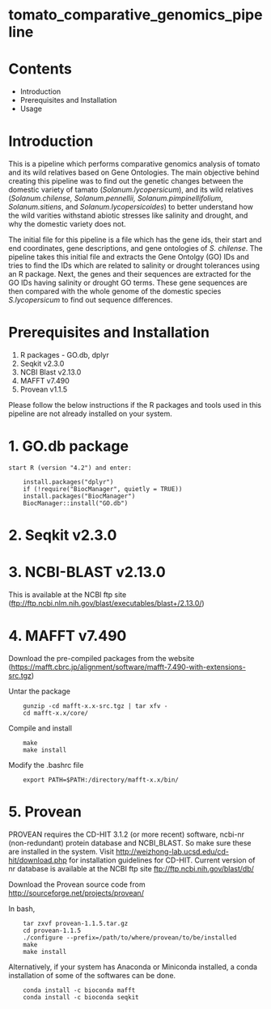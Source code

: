 # tomato_comparative_genomics_pipeline
# Contents
* Introduction
* Prerequisites and Installation
* Usage

# Introduction
This is a pipeline which performs comparative genomics analysis of tomato and its wild relatives based on Gene Ontologies.
The main objective behind creating this pipeline was to find out the genetic changes between the domestic variety of tamato (_Solanum.lycopersicum_), and its wild relatives (_Solanum.chilense, Solanum.pennellii, Solanum.pimpinellifolium, Solanum.sitiens_, and _Solanum.lycopersicoides_) to better understand how the wild varities withstand abiotic stresses like salinity and drought, and why the domestic variety does not.

The initial file for this pipeline is a file which has the gene ids, their start and end coordinates, gene descriptions, and gene ontologies of _S. chilense_. The pipeline takes this initial file and extracts the Gene Ontolgy (GO) IDs and tries to find the IDs which are related to salinity or drought tolerances using an R package. Next, the genes and their sequences are extracted for the GO IDs having salinity or drought GO terms. These gene sequences are then compared with the whole genome of the domestic species _S.lycopersicum_ to find out sequence differences. 

# Prerequisites and Installation
1. R packages - GO.db, dplyr
2. Seqkit v2.3.0
3. NCBI Blast v2.13.0
4. MAFFT v7.490 
5. Provean v1.1.5

Please follow the below instructions if the R packages and tools used in this pipeline are not already installed on your system.

# 1. GO.db package

    start R (version "4.2") and enter:

        install.packages("dplyr")
        if (!require("BiocManager", quietly = TRUE))
        install.packages("BiocManager")
        BiocManager::install("GO.db")
        
# 2. Seqkit v2.3.0

# 3. NCBI-BLAST v2.13.0

This is available at the NCBI ftp site (ftp://ftp.ncbi.nlm.nih.gov/blast/executables/blast+/2.13.0/)

# 4. MAFFT v7.490

Download the pre-compiled packages from the website (https://mafft.cbrc.jp/alignment/software/mafft-7.490-with-extensions-src.tgz)
    
Untar the package  
    
 		gunzip -cd mafft-x.x-src.tgz | tar xfv -      
     	cd mafft-x.x/core/   
        
Compile and install 
    
     	make       
     	make install  
        
Modify the .bashrc file 
    
     	export PATH=$PATH:/directory/mafft-x.x/bin/     

# 5. Provean

PROVEAN requires the CD-HIT 3.1.2 (or more recent) software, ncbi-nr (non-redundant) protein database and NCBI_BLAST. So make sure these are installed in the system.
Visit http://weizhong-lab.ucsd.edu/cd-hit/download.php for installation guidelines for CD-HIT.
Current version of nr database is available at the NCBI ftp site ftp://ftp.ncbi.nih.gov/blast/db/

Download the Provean source code from http://sourceforge.net/projects/provean/

In bash,

		tar zxvf provean-1.1.5.tar.gz
		cd provean-1.1.5
		./configure --prefix=/path/to/where/provean/to/be/installed
		make
		make install
	

Alternatively, if your system has Anaconda or Miniconda installed, a conda installation of some of the softwares can be done. 

   		conda install -c bioconda mafft
   		conda install -c bioconda seqkit
